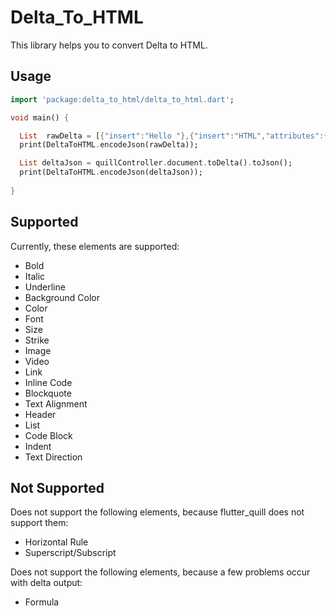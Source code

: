 # Delta_To_HTML

This library helps you to convert Delta to HTML.

## Usage

```dart
import 'package:delta_to_html/delta_to_html.dart';

void main() {

  List  rawDelta = [{"insert":"Hello "},{"insert":"HTML","attributes":{"bold":true}}];
  print(DeltaToHTML.encodeJson(rawDelta));

  List deltaJson = quillController.document.toDelta().toJson();
  print(DeltaToHTML.encodeJson(deltaJson));
  
}
```

## Supported
Currently, these elements are supported:
  - Bold
  - Italic
  - Underline
  - Background Color
  - Color
  - Font
  - Size
  - Strike
  - Image
  - Video
  - Link
  - Inline Code
  - Blockquote
  - Text Alignment
  - Header
  - List
  - Code Block
  - Indent
  - Text Direction


## Not Supported
Does not support the following elements, because flutter_quill does not support them:
  - Horizontal Rule
  - Superscript/Subscript


Does not support the following elements, because a few problems occur with delta output:
  - Formula

